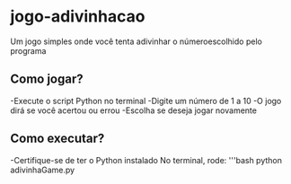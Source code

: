 # jogo-adivinhacao
Um jogo simples onde você tenta adivinhar o númeroescolhido pelo programa

## Como jogar?
-Execute o script Python no terminal
-Digite um número de 1 a 10
-O jogo dirá se você acertou ou errou
-Escolha se deseja jogar novamente

## Como executar?
-Certifique-se de ter o Python instalado
No terminal, rode:
'''bash
python adivinhaGame.py

